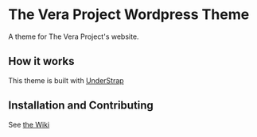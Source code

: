 # The Vera Project Wordpress Theme
A theme for The Vera Project's website.

## How it works
This theme is built with [UnderStrap](https://github.com/holger1411/understrap)

## Installation and Contributing
See [the Wiki](https://github.com/gmvi/vera-wordpress-theme/wiki)
